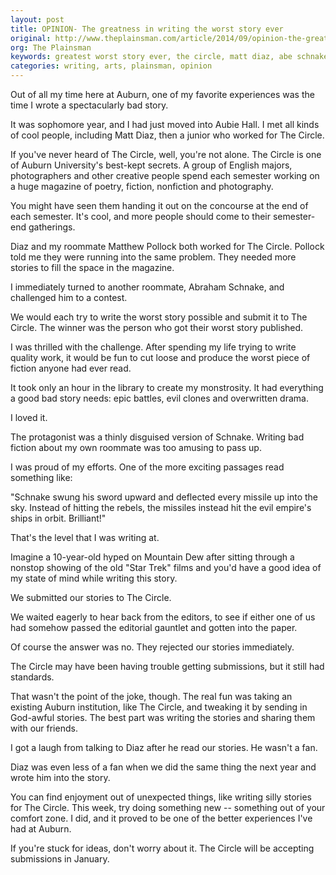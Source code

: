 ```yaml
---
layout: post
title: OPINION- The greatness in writing the worst story ever
original: http://www.theplainsman.com/article/2014/09/opinion-the-greatness-in-writing-the-worst-story-ever
org: The Plainsman
keywords: greatest worst story ever, the circle, matt diaz, abe schnake, matthew pollock
categories: writing, arts, plainsman, opinion
---
```


Out of all my time here at Auburn, one of my favorite experiences was the time I wrote a spectacularly bad story.

<!--break-->

It was sophomore year, and I had just moved into Aubie Hall. I met all kinds of cool people, including Matt Diaz, then a junior who worked for The Circle.

If you've never heard of The Circle, well, you're not alone. The Circle is one of Auburn University's best-kept secrets. A group of English majors, photographers and other creative people spend each semester working on a huge magazine of poetry, fiction, nonfiction and photography.

You might have seen them handing it out on the concourse at the end of each semester. It's cool, and more people should come to their semester-end gatherings.

Diaz and my roommate Matthew Pollock both worked for The Circle. Pollock told me they were running into the same problem. They needed more stories to fill the space in the magazine.

I immediately turned to another roommate, Abraham Schnake, and challenged him to a contest.

We would each try to write the worst story possible and submit it to The Circle. The winner was the person who got their worst story published.

I was thrilled with the challenge. After spending my life trying to write quality work, it would be fun to cut loose and produce the worst piece of fiction anyone had ever read.

It took only an hour in the library to create my monstrosity. It had everything a good bad story needs: epic battles, evil clones and overwritten drama.

I loved it.

The protagonist was a thinly disguised version of Schnake. Writing bad fiction about my own roommate was too amusing to pass up.

I was proud of my efforts. One of the more exciting passages read something like:

"Schnake swung his sword upward and deflected every missile up into the sky. Instead of hitting the rebels, the missiles instead hit the evil empire's ships in orbit. Brilliant!"

That's the level that I was writing at.

Imagine a 10-year-old hyped on Mountain Dew after sitting through a nonstop showing of the old "Star Trek" films and you'd have a good idea of my state of mind while writing this story.

We submitted our stories to The Circle.

We waited eagerly to hear back from the editors, to see if either one of us had somehow passed the editorial gauntlet and gotten into the paper.

Of course the answer was no. They rejected our stories immediately.

The Circle may have been having trouble getting submissions, but it still had standards.

That wasn't the point of the joke, though. The real fun was taking an existing Auburn institution, like The Circle, and tweaking it by sending in God-awful stories. The best part was writing the stories and sharing them with our friends.

I got a laugh from talking to Diaz after he read our stories. He wasn't a fan.

Diaz was even less of a fan when we did the same thing the next year and wrote him into the story.

You can find enjoyment out of unexpected things, like writing silly stories for The Circle. This week, try doing something new -- something out of your comfort zone. I did, and it proved to be one of the better experiences I've had at Auburn.

If you're stuck for ideas, don't worry about it. The Circle will be accepting submissions in January.